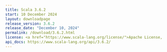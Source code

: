 ```yaml
---
title: Scala 3.6.2
start: 10 December 2024
layout: downloadpage
release_version: 3.6.2
release_date: "December 10, 2024"
permalink: /download/3.6.2.html
license: <a href="https://www.scala-lang.org/license/">Apache License, Version 2.0</a>
api_docs: https://www.scala-lang.org/api/3.6.2/
---
```

